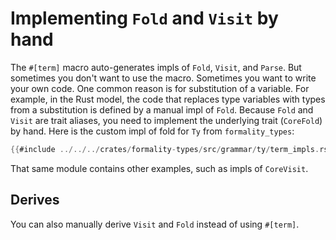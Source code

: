 # Implementing `Fold` and `Visit` by hand

The `#[term]` macro auto-generates impls of `Fold`, `Visit`, and `Parse`.
But sometimes you don't want to use the macro.
Sometimes you want to write your own code.
One common reason is for substitution of a variable.
For example, in the Rust model,
the code that replaces type variables with types from a substitution
is defined by a manual impl of `Fold`.
Because `Fold` and `Visit` are trait aliases, you need to implement the underlying
trait (`CoreFold`) by hand.
Here is the custom impl of fold for `Ty` from `formality_types`:

```rust
{{#include ../../../crates/formality-types/src/grammar/ty/term_impls.rs:core_fold_ty}}
```

That same module contains other examples, such as impls of `CoreVisit`.

## Derives

You can also manually derive `Visit` and `Fold` instead of using `#[term]`.